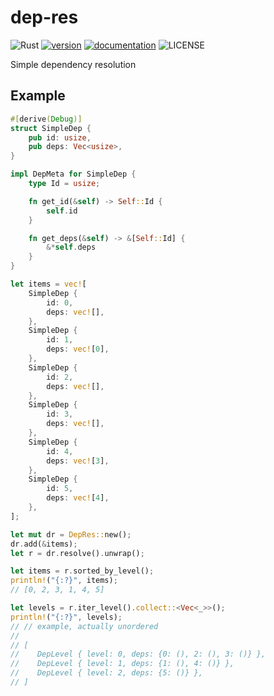 # dep-res

![Rust](https://github.com/2A5F/dep-res/workflows/Rust/badge.svg)
[![version](https://img.shields.io/crates/v/dep-res)](https://crates.io/crates/dep-res)
[![documentation](https://docs.rs/dep-res/badge.svg)](https://docs.rs/dep-res)
![LICENSE](https://img.shields.io/crates/l/dep-res)

Simple dependency resolution

## Example

```rust
#[derive(Debug)]
struct SimpleDep {
    pub id: usize,
    pub deps: Vec<usize>,
}

impl DepMeta for SimpleDep {
    type Id = usize;

    fn get_id(&self) -> Self::Id {
        self.id
    }

    fn get_deps(&self) -> &[Self::Id] {
        &*self.deps
    }
}

let items = vec![
    SimpleDep {
        id: 0,
        deps: vec![],
    },
    SimpleDep {
        id: 1,
        deps: vec![0],
    },
    SimpleDep {
        id: 2,
        deps: vec![],
    },
    SimpleDep {
        id: 3,
        deps: vec![],
    },
    SimpleDep {
        id: 4,
        deps: vec![3],
    },
    SimpleDep {
        id: 5,
        deps: vec![4],
    },
];

let mut dr = DepRes::new();
dr.add(&items);
let r = dr.resolve().unwrap();

let items = r.sorted_by_level();
println!("{:?}", items);
// [0, 2, 3, 1, 4, 5]

let levels = r.iter_level().collect::<Vec<_>>();
println!("{:?}", levels);
// // example, actually unordered
//
// [ 
//    DepLevel { level: 0, deps: {0: (), 2: (), 3: ()} },
//    DepLevel { level: 1, deps: {1: (), 4: ()} }, 
//    DepLevel { level: 2, deps: {5: ()} }, 
// ]
```
